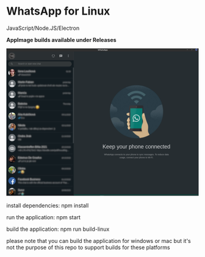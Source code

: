 # WhatsApp for Linux
JavaScript/Node.JS/Electron

**AppImage builds available under Releases**

![screenshot](https://github.com/louckazdenekjr/whatsapp-for-linux/blob/master/build/screenshot.png)

install dependencies:
npm install

run the application:
npm start

build the application:
npm run build-linux

please note that you can build the application for windows or mac but it's not the purpose of this repo to support builds for these platforms
